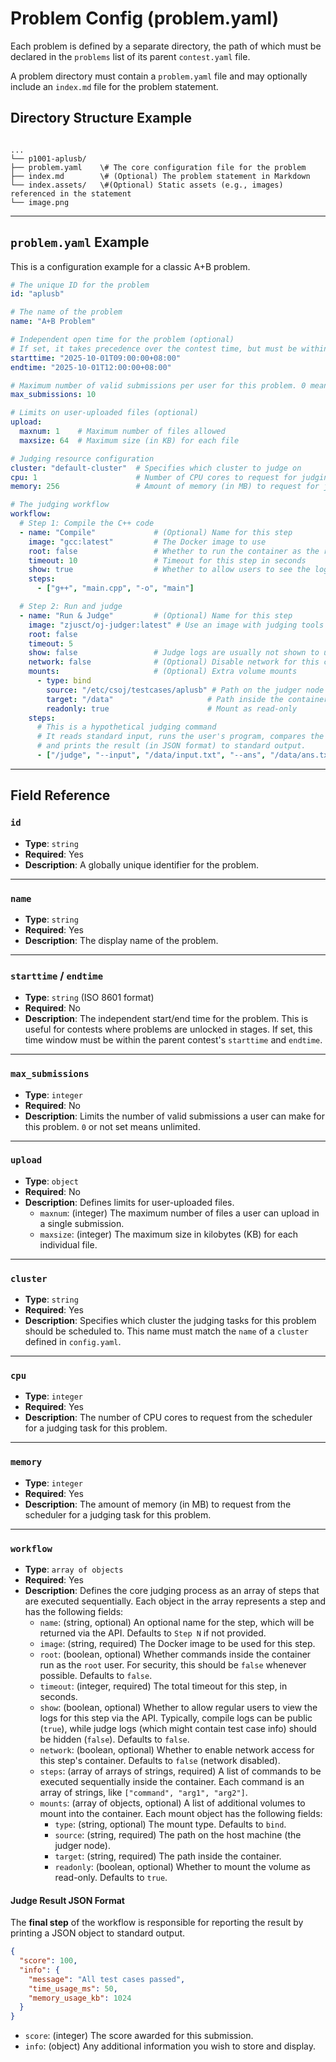# Problem Config (problem.yaml)

Each problem is defined by a separate directory, the path of which must be declared in the `problems` list of its parent `contest.yaml` file.

A problem directory must contain a `problem.yaml` file and may optionally include an `index.md` file for the problem statement.

## Directory Structure Example

```

...
└── p1001-aplusb/
├── problem.yaml    \# The core configuration file for the problem
├── index.md        \# (Optional) The problem statement in Markdown
└── index.assets/   \#(Optional) Static assets (e.g., images) referenced in the statement
└── image.png

```

---

## `problem.yaml` Example

This is a configuration example for a classic A+B problem.

```yaml
# The unique ID for the problem
id: "aplusb"

# The name of the problem
name: "A+B Problem"

# Independent open time for the problem (optional)
# If set, it takes precedence over the contest time, but must be within the contest's time range
starttime: "2025-10-01T09:00:00+08:00"
endtime: "2025-10-01T12:00:00+08:00"

# Maximum number of valid submissions per user for this problem. 0 means unlimited.
max_submissions: 10

# Limits on user-uploaded files (optional)
upload:
  maxnum: 1    # Maximum number of files allowed
  maxsize: 64  # Maximum size (in KB) for each file

# Judging resource configuration
cluster: "default-cluster"  # Specifies which cluster to judge on
cpu: 1                      # Number of CPU cores to request for judging
memory: 256                 # Amount of memory (in MB) to request for judging

# The judging workflow
workflow:
  # Step 1: Compile the C++ code
  - name: "Compile"             # (Optional) Name for this step
    image: "gcc:latest"         # The Docker image to use
    root: false                 # Whether to run the container as the root user
    timeout: 10                 # Timeout for this step in seconds
    show: true                  # Whether to allow users to see the log for this step
    steps:
      - ["g++", "main.cpp", "-o", "main"]

  # Step 2: Run and judge
  - name: "Run & Judge"         # (Optional) Name for this step
    image: "zjusct/oj-judger:latest" # Use an image with judging tools
    root: false
    timeout: 5
    show: false                 # Judge logs are usually not shown to users
    network: false              # (Optional) Disable network for this container
    mounts:                     # (Optional) Extra volume mounts
      - type: bind
        source: "/etc/csoj/testcases/aplusb" # Path on the judger node
        target: "/data"                     # Path inside the container
        readonly: true                      # Mount as read-only
    steps:
      # This is a hypothetical judging command
      # It reads standard input, runs the user's program, compares the output,
      # and prints the result (in JSON format) to standard output.
      - ["/judge", "--input", "/data/input.txt", "--ans", "/data/ans.txt", "./main"]
```

-----

## Field Reference

### `id`

  - **Type**: `string`
  - **Required**: Yes
  - **Description**: A globally unique identifier for the problem.

-----

### `name`

  - **Type**: `string`
  - **Required**: Yes
  - **Description**: The display name of the problem.

-----

### `starttime` / `endtime`

  - **Type**: `string` (ISO 8601 format)
  - **Required**: No
  - **Description**: The independent start/end time for the problem. This is useful for contests where problems are unlocked in stages. If set, this time window must be within the parent contest's `starttime` and `endtime`.

-----

### `max_submissions`

  - **Type**: `integer`
  - **Required**: No
  - **Description**: Limits the number of valid submissions a user can make for this problem. `0` or not set means unlimited.

-----

### `upload`

  - **Type**: `object`
  - **Required**: No
  - **Description**: Defines limits for user-uploaded files.
      - `maxnum`: (integer) The maximum number of files a user can upload in a single submission.
      - `maxsize`: (integer) The maximum size in kilobytes (KB) for each individual file.

-----

### `cluster`

  - **Type**: `string`
  - **Required**: Yes
  - **Description**: Specifies which cluster the judging tasks for this problem should be scheduled to. This name must match the `name` of a `cluster` defined in `config.yaml`.

-----

### `cpu`

  - **Type**: `integer`
  - **Required**: Yes
  - **Description**: The number of CPU cores to request from the scheduler for a judging task for this problem.

-----

### `memory`

  - **Type**: `integer`
  - **Required**: Yes
  - **Description**: The amount of memory (in MB) to request from the scheduler for a judging task for this problem.

-----

### `workflow`

  - **Type**: `array of objects`
  - **Required**: Yes
  - **Description**: Defines the core judging process as an array of steps that are executed sequentially. Each object in the array represents a step and has the following fields:
      - `name`: (string, optional) An optional name for the step, which will be returned via the API. Defaults to `Step N` if not provided.
      - `image`: (string, required) The Docker image to be used for this step.
      - `root`: (boolean, optional) Whether commands inside the container run as the `root` user. For security, this should be `false` whenever possible. Defaults to `false`.
      - `timeout`: (integer, required) The total timeout for this step, in seconds.
      - `show`: (boolean, optional) Whether to allow regular users to view the logs for this step via the API. Typically, compile logs can be public (`true`), while judge logs (which might contain test case info) should be hidden (`false`). Defaults to `false`.
      - `network`: (boolean, optional) Whether to enable network access for this step's container. Defaults to `false` (network disabled).
      - `steps`: (array of arrays of strings, required) A list of commands to be executed sequentially inside the container. Each command is an array of strings, like `["command", "arg1", "arg2"]`.
      - `mounts`: (array of objects, optional) A list of additional volumes to mount into the container. Each mount object has the following fields:
          - `type`: (string, optional) The mount type. Defaults to `bind`.
          - `source`: (string, required) The path on the host machine (the judger node).
          - `target`: (string, required) The path inside the container.
          - `readonly`: (boolean, optional) Whether to mount the volume as read-only. Defaults to `true`.

#### Judge Result JSON Format

The **final step** of the workflow is responsible for reporting the result by printing a JSON object to standard output.

```json
{
  "score": 100,
  "info": {
    "message": "All test cases passed",
    "time_usage_ms": 50,
    "memory_usage_kb": 1024
  }
}
```

  - `score`: (integer) The score awarded for this submission.
  - `info`: (object) Any additional information you wish to store and display.
